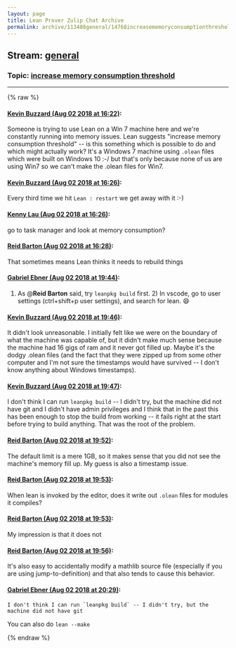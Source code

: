 ```yaml
---
layout: page
title: Lean Prover Zulip Chat Archive 
permalink: archive/113488general/14768increasememoryconsumptionthreshold.html
---
```


## Stream: [general](index.html)
### Topic: [increase memory consumption threshold](14768increasememoryconsumptionthreshold.html)

---


{% raw %}
#### [ Kevin Buzzard (Aug 02 2018 at 16:22)](https://leanprover.zulipchat.com/#narrow/stream/113488-general/topic/increase%20memory%20consumption%20threshold/near/130780966):
Someone is trying to use Lean on a Win 7 machine here and we're constantly running into memory issues. Lean suggests "increase memory consumption threshold" -- is this something which is possible to do and which might actually work? It's a Windows 7 machine using `.olean` files which were built on Windows 10 :-/ but that's only because none of us are using Win7 so we can't make the .olean files for Win7.

#### [ Kevin Buzzard (Aug 02 2018 at 16:26)](https://leanprover.zulipchat.com/#narrow/stream/113488-general/topic/increase%20memory%20consumption%20threshold/near/130781134):
Every third time we hit `Lean : restart` we get away with it :-)

#### [ Kenny Lau (Aug 02 2018 at 16:26)](https://leanprover.zulipchat.com/#narrow/stream/113488-general/topic/increase%20memory%20consumption%20threshold/near/130781144):
go to task manager and look at memory consumption?

#### [ Reid Barton (Aug 02 2018 at 16:28)](https://leanprover.zulipchat.com/#narrow/stream/113488-general/topic/increase%20memory%20consumption%20threshold/near/130781228):
That sometimes means Lean thinks it needs to rebuild things

#### [ Gabriel Ebner (Aug 02 2018 at 19:44)](https://leanprover.zulipchat.com/#narrow/stream/113488-general/topic/increase%20memory%20consumption%20threshold/near/130791589):
1) As @**Reid Barton** said, try `leanpkg build` first.  2) In vscode, go to user settings (ctrl+shift+p user settings), and search for lean. :smile:

#### [ Kevin Buzzard (Aug 02 2018 at 19:46)](https://leanprover.zulipchat.com/#narrow/stream/113488-general/topic/increase%20memory%20consumption%20threshold/near/130791671):
It didn't look unreasonable. I initially felt like we were on the boundary of what the machine was capable of, but it didn't make much sense because the machine had 16 gigs of ram and it never got filled up. Maybe it's the dodgy .olean files (and the fact that they were zipped up from some other computer and I'm not sure the timestamps would have survived -- I don't know anything about Windows timestamps).

#### [ Kevin Buzzard (Aug 02 2018 at 19:47)](https://leanprover.zulipchat.com/#narrow/stream/113488-general/topic/increase%20memory%20consumption%20threshold/near/130791708):
I don't think I can run `leanpkg build` -- I didn't try, but the machine did not have git and I didn't have admin privileges and I think that in the past this has been enough to stop the build from working -- it fails right at the start before trying to build anything. That was the root of the problem.

#### [ Reid Barton (Aug 02 2018 at 19:52)](https://leanprover.zulipchat.com/#narrow/stream/113488-general/topic/increase%20memory%20consumption%20threshold/near/130791965):
The default limit is a mere 1GB, so it makes sense that you did not see the machine's memory fill up.
My guess is also a timestamp issue.

#### [ Reid Barton (Aug 02 2018 at 19:53)](https://leanprover.zulipchat.com/#narrow/stream/113488-general/topic/increase%20memory%20consumption%20threshold/near/130791987):
When lean is invoked by the editor, does it write out `.olean` files for modules it compiles?

#### [ Reid Barton (Aug 02 2018 at 19:53)](https://leanprover.zulipchat.com/#narrow/stream/113488-general/topic/increase%20memory%20consumption%20threshold/near/130791991):
My impression is that it does not

#### [ Reid Barton (Aug 02 2018 at 19:56)](https://leanprover.zulipchat.com/#narrow/stream/113488-general/topic/increase%20memory%20consumption%20threshold/near/130792165):
It's also easy to accidentally modify a mathlib source file (especially if you are using jump-to-definition) and that also tends to cause this behavior.

#### [ Gabriel Ebner (Aug 02 2018 at 20:29)](https://leanprover.zulipchat.com/#narrow/stream/113488-general/topic/increase%20memory%20consumption%20threshold/near/130793805):
```quote
I don't think I can run `leanpkg build` -- I didn't try, but the machine did not have git 
```
You can also do `lean --make`


{% endraw %}
